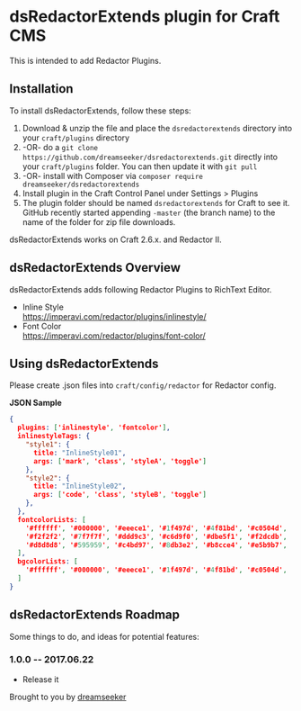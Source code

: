 # dsRedactorExtends plugin for Craft CMS

This is intended to add Redactor Plugins.

## Installation

To install dsRedactorExtends, follow these steps:

1. Download & unzip the file and place the `dsredactorextends` directory into your `craft/plugins` directory
2.  -OR- do a `git clone https://github.com/dreamseeker/dsredactorextends.git` directly into your `craft/plugins` folder.  You can then update it with `git pull`
3.  -OR- install with Composer via `composer require dreamseeker/dsredactorextends`
4. Install plugin in the Craft Control Panel under Settings > Plugins
5. The plugin folder should be named `dsredactorextends` for Craft to see it.  GitHub recently started appending `-master` (the branch name) to the name of the folder for zip file downloads.

dsRedactorExtends works on Craft 2.6.x. and Redactor II.

## dsRedactorExtends Overview

dsRedactorExtends adds following Redactor Plugins to RichText Editor.

* Inline Style  
  https://imperavi.com/redactor/plugins/inlinestyle/
* Font Color  
  https://imperavi.com/redactor/plugins/font-color/

## Using dsRedactorExtends

Please create .json files into `craft/config/redactor` for Redactor config.

**JSON Sample**

```json
{
  plugins: ['inlinestyle', 'fontcolor'],
  inlinestyleTags: {
    "style1": {
      title: "InlineStyle01",
      args: ['mark', 'class', 'styleA', 'toggle']
    },
    "style2": {
      title: "InlineStyle02",
      args: ['code', 'class', 'styleB', 'toggle']
    },
  },
  fontcolorLists: [
    '#ffffff', '#000000', '#eeece1', '#1f497d', '#4f81bd', '#c0504d', '#9bbb59', '#8064a2', '#4bacc6', '#f79646', '#ffff00',
    '#f2f2f2', '#7f7f7f', '#ddd9c3', '#c6d9f0', '#dbe5f1', '#f2dcdb', '#ebf1dd', '#e5e0ec', '#dbeef3', '#fdeada', '#fff2ca',
    '#d8d8d8', '#595959', '#c4bd97', '#8db3e2', '#b8cce4', '#e5b9b7', '#d7e3bc', '#ccc1d9', '#b7dde8', '#fbd5b5', '#ffe694'
  ],
  bgcolorLists: [
    '#ffffff', '#000000', '#eeece1', '#1f497d', '#4f81bd', '#c0504d', '#9bbb59', '#8064a2', '#4bacc6', '#f79646', '#ffff00'
  ]
}
```

## dsRedactorExtends Roadmap

Some things to do, and ideas for potential features:

### 1.0.0 -- 2017.06.22

* Release it

Brought to you by [dreamseeker](https://github.com/dreamseeker)
